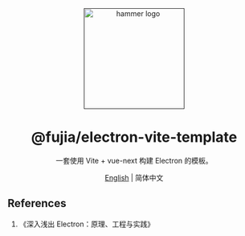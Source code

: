 <div align="center">
  <a href="" target="_blank">
    <img alt="hammer logo" width="200" src="https://static-images-1305792369.cos.ap-shanghai.myqcloud.com/hammer.svg"/>
  </a>
</div>

<div align="center">
  <h1>@fujia/electron-vite-template</h1>
</div>

<div align="center">

一套使用 Vite + vue-next 构建 Electron 的模板。

</div>

<div align="center">

[English](./README.md) | 简体中文

</div>

## References

1. 《深入浅出 Electron：原理、工程与实践》

